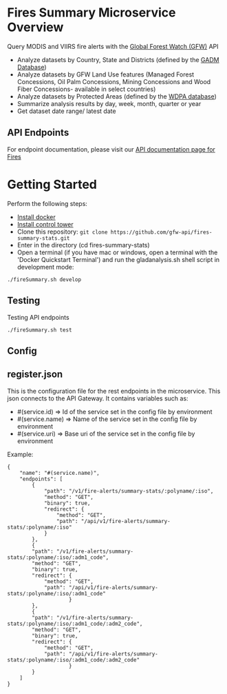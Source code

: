 # Fires Summary Microservice Overview

Query MODIS and VIIRS fire alerts with the [Global Forest Watch (GFW)](http://globalforestwatch.org) API

- Analyze datasets by Country, State and Districts (defined by the [GADM Database](http://www.gadm.org/))
- Analyze datasets by GFW Land Use features (Managed Forest Concessions, Oil Palm Concessions, Mining Concessions and Wood Fiber Concessions- available in select countries)
- Analyze datasets by Protected Areas (defined by the [WDPA database](http://www.wdpa.org/))
- Summarize analysis results by day, week, month, quarter or year
- Get dataset date range/ latest date

## API Endpoints
For endpoint documentation, please visit our [API documentation page for Fires](https://production-api.globalforestwatch.org/documentation/#/?tags=Fires)

# Getting Started
Perform the following steps:
* [Install docker](https://docs.docker.com/engine/installation/)
* [Install control tower](https://github.com/control-tower/control-tower)
* Clone this repository: ```git clone https://github.com/gfw-api/fires-summary-stats.git```
* Enter in the directory (cd fires-summary-stats)
* Open a terminal (if you have mac or windows, open a terminal with the 'Docker Quickstart Terminal') and run the gladanalysis.sh shell script in development mode:

```ssh
./fireSummary.sh develop
```
## Testing
Testing API endpoints

```ssh
./fireSummary.sh test
```

## Config

## register.json
This is the configuration file for the rest endpoints in the microservice. This json connects to the API Gateway. It contains variables such as:
* #(service.id) => Id of the service set in the config file by environment
* #(service.name) => Name of the service set in the config file by environment
* #(service.uri) => Base uri of the service set in the config file by environment

Example:
````
{
	"name": "#(service.name)",
	"endpoints": [
		{
			"path": "/v1/fire-alerts/summary-stats/:polyname/:iso",
			"method": "GET",
			"binary": true,
			"redirect": {
				"method": "GET",
				"path": "/api/v1/fire-alerts/summary-stats/:polyname/:iso"
			}
		},
		{
		"path": "/v1/fire-alerts/summary-stats/:polyname/:iso/:adm1_code",
		"method": "GET",
		"binary": true,
		"redirect": {
			"method": "GET",
			"path": "/api/v1/fire-alerts/summary-stats/:polyname/:iso/:adm1_code"
					}
		},
		{
		"path": "/v1/fire-alerts/summary-stats/:polyname/:iso/:adm1_code/:adm2_code",
		"method": "GET",
		"binary": true,
		"redirect": {
			"method": "GET",
			"path": "/api/v1/fire-alerts/summary-stats/:polyname/:iso/:adm1_code/:adm2_code"
					}
		}
	]
}
````
